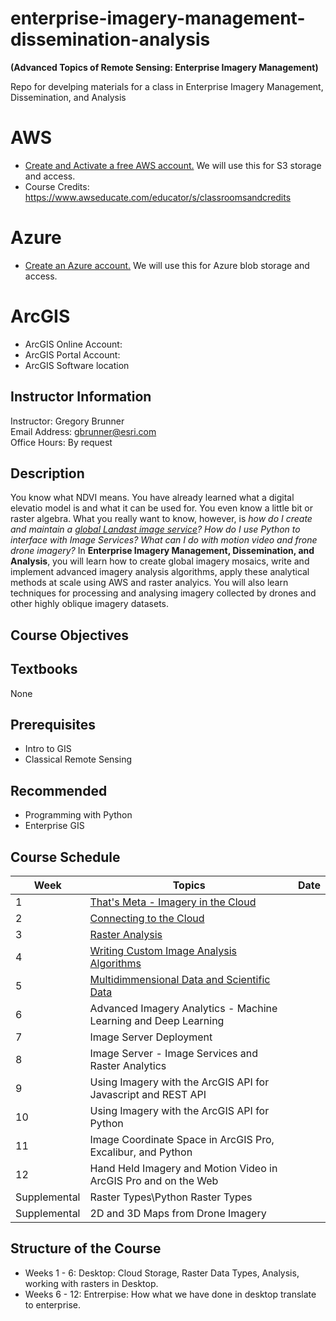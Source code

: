 # enterprise-imagery-management-dissemination-analysis

**(Advanced Topics of Remote Sensing: Enterprise Imagery Management)**

Repo for develping materials for a class in Enterprise Imagery Management, Dissemination, and Analysis

# AWS
- [Create and Activate a free AWS account.](https://aws.amazon.com/premiumsupport/knowledge-center/create-and-activate-aws-account/) We will use this for S3 storage and access. 
- Course Credits: https://www.awseducate.com/educator/s/classroomsandcredits

# Azure
- [Create an Azure account.](https://azure.microsoft.com/en-us/free) We will use this for Azure blob storage and access.

# ArcGIS
- ArcGIS Online Account:
- ArcGIS Portal Account:
- ArcGIS Software location

## Instructor Information
Instructor:	Gregory Brunner  
Email Address:	gbrunner@esri.com  
Office Hours:	By request  

## Description
You know what NDVI means. You have already learned what a digital elevatio model is and what it can be used for. You even know a little bit or raster algebra. What you really want to know, however, is *how do I create and maintain a [global Landast image service](https://aws.amazon.com/earth/)?*  *How do I use Python to interface with Image Services?* *What can I do with motion video and frone drone imagery?*  In **Enterprise Imagery Management, Dissemination, and Analysis**, you will learn how to create global imagery mosaics, write and implement advanced imagery analysis algorithms, apply these analytical methods at scale using AWS and raster analyics. You will also learn techniques for processing and analysing imagery collected by drones and other highly oblique imagery datasets.

## Course Objectives

## Textbooks
None

## Prerequisites
- Intro to GIS 
- Classical Remote Sensing

## Recommended
- Programming with Python
- Enterprise GIS

## Course Schedule
| Week    | Topics | Date |
|---------|--------| ---- |
| 1    | [That's Meta - Imagery in the Cloud](https://github.com/gbrunner/developing-with-imagery/blob/master/Week%201/README.md) |
| 2    | [Connecting to the Cloud](https://github.com/gbrunner/developing-with-imagery/blob/master/Week%202/README.md) |
| 3    | [Raster Analysis](https://github.com/gbrunner/developing-with-imagery/blob/master/Week%203/README.md) |
| 4    | [Writing Custom Image Analysis Algorithms](https://github.com/gbrunner/developing-with-imagery/blob/master/Week%204/README.md) |
| 5    | [Multidimmensional Data and Scientific Data](https://github.com/gbrunner/developing-with-imagery/blob/master/Week%205/README.md) |
| 6    | Advanced Imagery Analytics - Machine Learning and Deep Learning |
| 7    | Image Server Deployment |
| 8    | Image Server - Image Services and Raster Analytics |
| 9    | Using Imagery with the ArcGIS API for Javascript and REST API |
| 10   | Using Imagery with the ArcGIS API for Python |
| 11   | Image Coordinate Space in ArcGIS Pro, Excalibur, and Python |
| 12   | Hand Held Imagery and Motion Video in ArcGIS Pro and on the Web |
| Supplemental  | Raster Types\Python Raster Types |
| Supplemental  | 2D and 3D Maps from Drone Imagery |  


## Structure of the Course
- Weeks 1 - 6: Desktop: Cloud Storage, Raster Data Types, Analysis, working with rasters in Desktop.
- Weeks 6 - 12: Entrerpise: How what we have done in desktop translate to enterprise.
